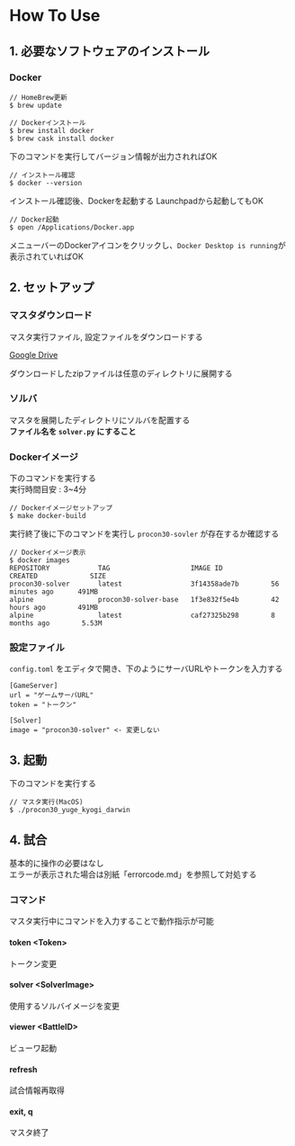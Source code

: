 # How To Use

## 1. 必要なソフトウェアのインストール

### Docker

```
// HomeBrew更新
$ brew update

// Dockerインストール
$ brew install docker
$ brew cask install docker
```

下のコマンドを実行してバージョン情報が出力されればOK  

```
// インストール確認
$ docker --version
```

インストール確認後、Dockerを起動する
Launchpadから起動してもOK

```
// Docker起動
$ open /Applications/Docker.app
```

メニューバーのDockerアイコンをクリックし、`Docker Desktop is running`が表示されていればOK

## 2. セットアップ

### マスタダウンロード

マスタ実行ファイル, 設定ファイルをダウンロードする

[Google Drive](https://drive.google.com/drive/folders/14YnVFhW6lRltP7_dhXOrQTG1WVVDBkUT?usp=sharing)  

ダウンロードしたzipファイルは任意のディレクトリに展開する  

### ソルバ

マスタを展開したディレクトリにソルバを配置する  
**ファイル名を `solver.py` にすること**

### Dockerイメージ

下のコマンドを実行する  
実行時間目安 : 3~4分

```
// Dockerイメージセットアップ
$ make docker-build
```

実行終了後に下のコマンドを実行し `procon30-sovler` が存在するか確認する

```
// Dockerイメージ表示
$ docker images
REPOSITORY            TAG                    IMAGE ID            CREATED             SIZE
procon30-solver       latest                 3f14358ade7b        56 minutes ago      491MB
alpine                procon30-solver-base   1f3e832f5e4b        42 hours ago        491MB
alpine                latest                 caf27325b298        8 months ago        5.53M
```

### 設定ファイル

`config.toml` をエディタで開き、下のようにサーバURLやトークンを入力する

```
[GameServer]
url = "ゲームサーバURL"
token = "トークン"

[Solver]
image = "procon30-solver" <- 変更しない
```

## 3. 起動

下のコマンドを実行する

```
// マスタ実行(MacOS)
$ ./procon30_yuge_kyogi_darwin
```

## 4. 試合

基本的に操作の必要はなし  
エラーが表示された場合は別紙「errorcode.md」を参照して対処する

### コマンド

マスタ実行中にコマンドを入力することで動作指示が可能

#### token \<Token\>

トークン変更

#### solver \<SolverImage\>

使用するソルバイメージを変更

#### viewer \<BattleID\>

ビューワ起動

#### refresh

試合情報再取得

#### exit, q

マスタ終了
